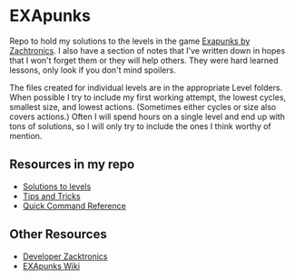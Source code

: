# EXApunks

Repo to hold my solutions to the levels in the game [Exapunks by Zachtronics](https://www.zachtronics.com/exapunks/).  I also have a section of notes that I've written down in hopes that I won't forget them or they will help others. They were hard learned lessons, only look if you don't mind spoilers.  

The files created for individual levels are in the appropriate Level folders. When possible I try to include my first working attempt, the lowest cycles, smallest size, and lowest actions. (Sometimes either cycles or size also covers actions.)  Often I will spend hours on a single level and end up with tons of solutions, so I will only try to include the ones I think worthy of mention.

## Resources in my repo

- [Solutions to levels](https://github.com/taggedzi/exapunks/tree/main/levels)
- [Tips and Tricks](https://github.com/taggedzi/exapunks/blob/main/notes/tricks.md)
- [Quick Command Reference](https://github.com/taggedzi/exapunks/blob/main/notes/quick_reference.txt)


## Other Resources

- [Developer Zacktronics](https://www.zachtronics.com/)
- [EXApunks Wiki](https://exapunks.fandom.com/wiki/Exapunks_Wiki)
